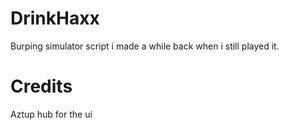 # DrinkHaxx
Burping simulator script i made a while back when i still played it.

# Credits
Aztup hub for the ui
